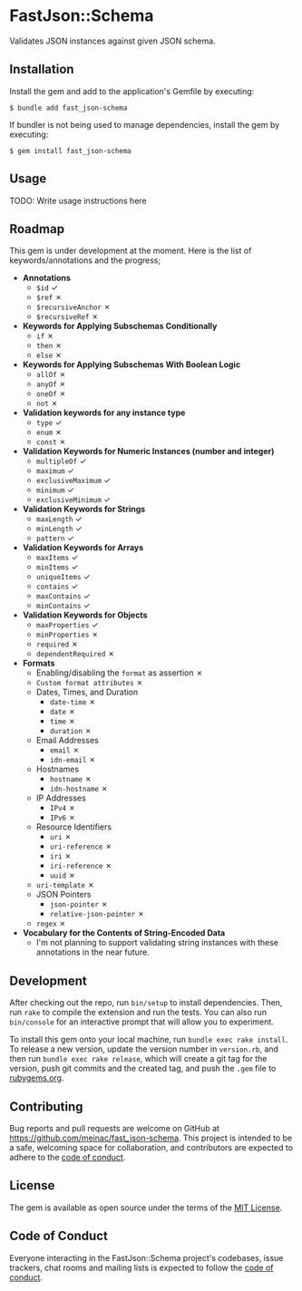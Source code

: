 # FastJson::Schema

Validates JSON instances against given JSON schema.

## Installation

Install the gem and add to the application's Gemfile by executing:

    $ bundle add fast_json-schema

If bundler is not being used to manage dependencies, install the gem by executing:

    $ gem install fast_json-schema

## Usage

TODO: Write usage instructions here

## Roadmap

This gem is under development at the moment. Here is the list of keywords/annotations and the progress;

- **Annotations**
    - `$id` &check;
    - `$ref` &cross;
    - `$recursiveAnchor` &cross;
    - `$recursiveRef` &cross;
- **Keywords for Applying Subschemas Conditionally**
    - `if` &cross;
    - `then` &cross;
    - `else` &cross;
- **Keywords for Applying Subschemas With Boolean Logic**
    - `allOf` &cross;
    - `anyOf` &cross;
    - `oneOf` &cross;
    - `not` &cross;
- **Validation keywords for any instance type**
    - `type` &check;
    - `enum` &cross;
    - `const` &cross;
- **Validation Keywords for Numeric Instances (number and integer)**
    - `multipleOf` &check;
    - `maximum` &check;
    - `exclusiveMaximum` &check;
    - `minimum` &check;
    - `exclusiveMinimum` &check;
- **Validation Keywords for Strings**
    - `maxLength` &check;
    - `minLength` &check;
    - `pattern` &check;
- **Validation Keywords for Arrays**
    - `maxItems` &check;
    - `minItems` &check;
    - `uniqueItems` &check;
    - `contains` &check;
    - `maxContains` &check;
    - `minContains` &check;
- **Validation Keywords for Objects**
    - `maxProperties` &check;
    - `minProperties` &cross;
    - `required` &cross;
    - `dependentRequired` &cross;
- **Formats**
    - Enabling/disabling the `format` as assertion &cross;
    - `Custom format attributes` &cross;
    - Dates, Times, and Duration
        - `date-time` &cross;
        - `date` &cross;
        - `time` &cross;
        - `duration` &cross;
    - Email Addresses
        - `email` &cross;
        - `idn-email` &cross;
    - Hostnames
        - `hostname` &cross;
        - `idn-hostname` &cross;
    - IP Addresses
        - `IPv4` &cross;
        - `IPv6` &cross;
    - Resource Identifiers
        - `uri` &cross;
        - `uri-reference` &cross;
        - `iri` &cross;
        - `iri-reference` &cross;
        - `uuid` &cross;
    - `uri-template` &cross;
    - JSON Pointers
        - `json-pointer` &cross;
        - `relative-json-pointer` &cross;
    - `regex` &cross;
- **Vocabulary for the Contents of String-Encoded Data**
    - I'm not planning to support validating string instances with these annotations in the near future.

## Development

After checking out the repo, run `bin/setup` to install dependencies. Then, run `rake` to compile the extension and run the tests. You can also run `bin/console` for an interactive prompt that will allow you to experiment.

To install this gem onto your local machine, run `bundle exec rake install`. To release a new version, update the version number in `version.rb`, and then run `bundle exec rake release`, which will create a git tag for the version, push git commits and the created tag, and push the `.gem` file to [rubygems.org](https://rubygems.org).

## Contributing

Bug reports and pull requests are welcome on GitHub at https://github.com/meinac/fast_json-schema. This project is intended to be a safe, welcoming space for collaboration, and contributors are expected to adhere to the [code of conduct](https://github.com/meinac/fast_json-schema/blob/master/CODE_OF_CONDUCT.md).

## License

The gem is available as open source under the terms of the [MIT License](https://opensource.org/licenses/MIT).

## Code of Conduct

Everyone interacting in the FastJson::Schema project's codebases, issue trackers, chat rooms and mailing lists is expected to follow the [code of conduct](https://github.com/[USERNAME]/fast_json-schema/blob/master/CODE_OF_CONDUCT.md).
